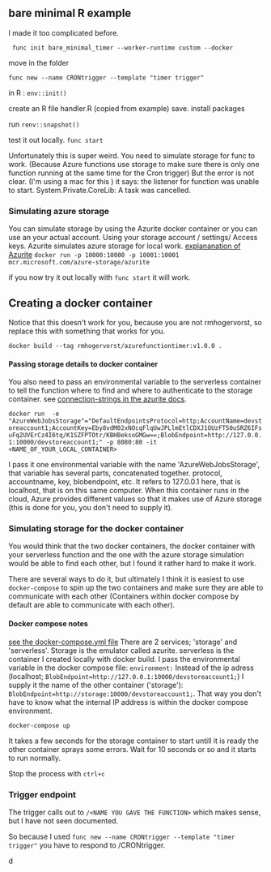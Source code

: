 ## bare minimal R example
I made it too complicated before.

` func init bare_minimal_timer --worker-runtime custom --docker`

move in the folder

`func new --name CRONtrigger --template "timer trigger"`

in R : `env::init()`

create an R file handler.R (copied from example)
save. install packages

run `renv::snapshot()`

test it out locally. 
`func start`


Unfortunately this is super weird. You need to simulate
storage for func to work. (Because Azure functions use storage to make sure there is only one function running at the same time for the Cron trigger) 
But the error is not clear. (I'm using a mac for this
)  it says: the listener for function <NAME of your function> was unable to start. System.Private.CoreLib: A task was cancelled. 


### Simulating azure storage 
You can simulate storage by using the Azurite docker container or  you can use an your actual account. Using your storage account / settings/ Access keys.
Azurite simulates azure storage for local work.
[explananation of Azurite](https://github.com/azure/azurite)
`docker run -p 10000:10000 -p 10001:10001 mcr.microsoft.com/azure-storage/azurite` 

if you now try it out locally with `func start` it will work.


## Creating a docker container
Notice that this doesn't work for you, because you are not rmhogervorst, so
replace this with something that works for you.

`docker build --tag rmhogervorst/azurefunctiontimer:v1.0.0 .`

#### Passing storage details to docker container
You also need to pass an environmental variable to the serverless container to tell the function where to find and where to authenticate to the storage container. see [connection-strings in the azurite docs](https://github.com/azure/azurite#connection-strings).

`docker run  -e "AzureWebJobsStorage"="DefaultEndpointsProtocol=http;AccountName=devstoreaccount1;AccountKey=Eby8vdM02xNOcqFlqUwJPLlmEtlCDXJ1OUzFT50uSRZ6IFsuFq2UVErCz4I6tq/K1SZFPTOtr/KBHBeksoGMGw==;BlobEndpoint=http://127.0.0.1:10000/devstoreaccount1;" -p 8080:80 -it <NAME_OF_YOUR_LOCAL_CONTAINER>`

I pass it one environmental variable with the name 'AzureWebJobsStorage', that variable has several parts, concatenated together. protocol, accountname, key, blobendpoint, etc. It refers to 127.0.0.1 here, that is localhost, that is on this same computer. When this container runs in the cloud, Azure provides different values so that it makes use of Azure storage (this is done for you, you don't need to supply it).

### Simulating storage for the docker container
You would think that the two docker containers, the docker container with your
serverless function and the one with the azure storage simulation would be able
to find each other, but I found it rather hard to make it work. 

There are several ways to do it, but ultimately I think
it is easiest to use `docker-compose` to spin up the two containers and make sure they are able to communicate with each other (Containers within docker compose by default are able to communicate with each other). 




#### Docker compose notes
[see the docker-compose.yml file](docker-compose.yml) There are 2 services; 'storage' and 'serverless'. Storage is the emulator called azurite. serverless is the container I created locally with docker build. I pass the environmental variable in the docker compose file: `environment:` Instead of the ip adress (localhost; `BlobEndpoint=http://127.0.0.1:10000/devstoreaccount1;`) I supply it the name of the other container ('storage'): `BlobEndpoint=http://storage:10000/devstoreaccount1;`. That way you don't have to know what the internal IP address is within the docker compose environment. 

`docker-compose up`

It takes a few seconds for the storage container to start untill it is ready the other container sprays some errors. Wait for 10 seconds or so and it starts to run normally. 

Stop the process with `ctrl+c` 


### Trigger endpoint
The trigger calls out to `/<NAME YOU GAVE THE FUNCTION>` which makes sense, but I have not seen documented. 

So because I used `func new --name CRONtrigger --template "timer trigger"`
you have to respond to /CRONtrigger.

d
